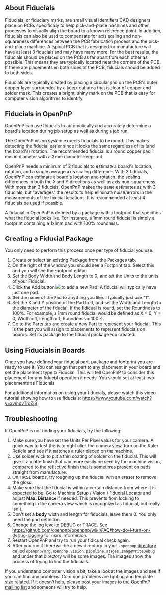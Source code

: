 ## About Fiducials

Fiducials, or fiduciary marks, are small visual identifiers CAD designers place on PCBs specifically to help pick-and-place machines and other processes to visually align the board to a known reference point. In addition, fiducials can also be used to compensate for axis scaling and non-squareness differences between the PCB fabrication process and the pick-and-place machine. A typical PCB that is designed for manufacture will have at least 3 fiducials and may have many more. For the best results, the fiducials should be placed on the PCB as far apart from each other as possible. This means they are typically located near the corners of the PCB. If there are placements on both sides of the PCB, fiducials should be added to both sides.

Fiducials are typically created by placing a circular pad on the PCB's outer copper layer surrounded by a keep-out area that is clear of copper and solder mask.  This creates a bright, shiny mark on the PCB that is easy for computer vision algorithms to identify. 

## Fiducials in OpenPnP

OpenPnP can use fiducials to automatically and accurately determine a board's location during job setup as well as during a job run.

The OpenPnP vision system expects fiducials to be round. This makes detecting the fiducial easier since it looks the same regardless of its (and the board's) rotation. The recommended fiducial is a round copper pad 1 mm in diameter with a 2 mm diameter keep-out.

OpenPnP needs a minimum of 2 fiducials to estimate a board's location, rotation, and a single average axis scaling difference. With 3 fiducials, OpenPnP can estimate a board's location and rotation, the scaling differences in both the X and Y directions as well as axis non-squareness. With more than 3 fiducials, OpenPnP makes the same estimates as with 3 fiducials, but "averages" the results to help eliminate noise/errors in the measurements of the fiducial locations. It is recommended at least 4 fiducials be used if possible.

A fiducial in OpenPnP is defined by a package with a footprint that specifies what the fiducial looks like. For instance, a 1mm round fiducial is simply a footprint containing a 1x1mm pad with 100% roundness.

## Creating a Fiducial Package

You only need to perform this process once per type of fiducial you use.

1. Create or select an existing Package from the Packages tab.
2. On the right of the window you should see a Footprint tab. Select this and you will see the Footprint editor.
3. Set the Body Width and Body Length to 0, and set the Units to the units of your Fiducial.
4. Click the Add button ![](https://rawgit.com/openpnp/openpnp/develop/src/main/resources/icons/general-add.svg) to add a new Pad. A fiducial will typically have just one pad.
5. Set the name of the Pad to anything you like. I typically just use "1".
6. Set the X and Y position of the Pad to 0, and set the Width and Length to the diameter of the fiducial. If the fidicual is round, set the Roundness to 100%. For example, a 1mm round fiducial would be defined as X = 0, Y = 0, Width = 1, Length = 1, Roundness = 100%.
7. Go to the Parts tab and create a new Part to represent your fiducial. This is the part you will assign to placements to represent fiducials on boards. Set its package to the fiducial package you created.

## Using Fiducials in Boards

Once you have defined your fiducial part, package and footprint you are ready to use it. You can assign that part to any placement in your board and set the placement type to Fiducial. This will tell OpenPnP to consider this placement for any fiducial operation it needs. You should set at least two placements as Fiducials.

For additional information on using your fiducials, please watch this video tutorial showing how to use fiducials: https://www.youtube.com/watch?v=xvmdvTroZj8

## Troubleshooting

If OpenPnP is not finding your fiducials, try the following:

1. Make sure you have set the Units Per Pixel values for your camera. A quick way to test this is to right click the camera view, turn on the Ruler Reticle and see if it matches a ruler placed on the machine.
2. Use solder wick to put a thin coating of solder on the fiducial. This will give it a matte finish that can more easily be seen by the machine vision, compared to the reflective finish that is sometimes present on pads straight from manufacture.
3. On HASL boards, try roughing up the fiducial with an eraser to remove the gloss.
4. Make sure that the fiducial is within a certain distance from where it is expected to be. Go to Machine Setup / Vision / Fiducial Locator and adjust **Max. Distance** if needed. This prevents from locking to something in the camera view which is recognized as fiducial, but really isn't.
5. Don't set a **body** width and length for fiducials, leave them 0.  You only need the pad definition.
6. Change the log level to DEBUG or TRACE. See https://github.com/openpnp/openpnp/wiki/FAQ#how-do-i-turn-on-debug-logging for more information.
7. Restart OpenPnP and try to run your fidicual check again.
8. After you run it there will be a new directory in your `.openpnp` [directory](https://github.com/openpnp/openpnp/wiki/FAQ#where-are-configuration-and-log-files-located) called `openpnp/org.openpnp.vision.pipeline.stages.ImageWriteDebug` and under that directory will be some images. The images show the process of trying to find the fiducials.

  If you understand computer vision a bit, take a look at the images and see if you can find any problems. Common problems are lighting and template size related. If it doesn't help, please post your images to [the OpenPnP mailing list](http://groups.google.com/group/openpnp) and someone will try to help.

